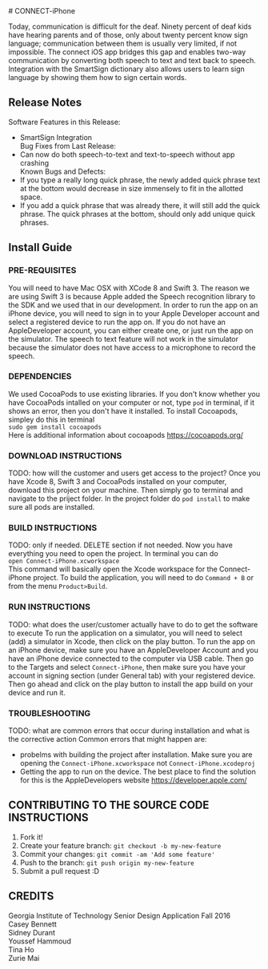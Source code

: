 <snippet>
  <content>
# CONNECT-iPhone

Today, communication is difficult for the deaf. Ninety percent of deaf kids have hearing parents and of those, only about twenty percent know sign language; communication between them is usually very limited, if not impossible. The connect iOS app bridges this gap and enables two-way communication by converting both speech to text and text back to speech. Integration with the SmartSign dictionary also allows users to learn sign language by showing them how to sign certain words.

## Release Notes
  Software Features in this Release:<br />
   * SmartSign Integration<br />
  Bug Fixes from Last Release:<br />
   * Can now do both speech-to-text and text-to-speech without app crashing<br />
  Known Bugs and Defects:<br />
   * If you type a really long quick phrase, the newly added quick phrase text at the bottom would decrease in size immensely to fit in the allotted space.<br />
   * If you add a quick phrase that was already there, it will still add the quick phrase. The quick phrases at the bottom, should only add unique quick phrases.
  
## Install Guide

### PRE-REQUISITES
  You will need to have Mac OSX with XCode 8 and Swift 3. The reason we are using Swift 3 is because Apple added the Speech     recognition library to the SDK and we used that in our development. In order to run the app on an iPhone device, you will     need to sign in to your Apple Developer account and select a registered device to run the app on. If you do not have an       AppleDeveloper account, you can either create one, or just run the app on the simulator. The speech to text feature will not    work in the simulator because the simulator does not have access to a microphone to record the speech.

### DEPENDENCIES
  We used CocoaPods to use existing libraries. If you don't know whether you have CocoaPods intalled on your computer or not, type `pod` in terminal, if it shows an error, then you don't have it installed. To install Cocoapods, simpley do this in terminal <br/>
  `sudo gem install cocoapods` <br/>
  Here is additional information about cocoapods https://cocoapods.org/
  
### DOWNLOAD INSTRUCTIONS
  TODO: how will the customer and users get access to the project?
  Once you have Xcode 8, Swift 3 and CocoaPods installed on your computer, download this project on your machine. Then simply go to terminal and navigate to the priject folder. In the project folder do `pod install` to make sure all pods are installed.

### BUILD INSTRUCTIONS
  TODO: only if needed. DELETE section if not needed.
  Now you have everything you need to open the project. In terminal you can do <br/>
  `open Connect-iPhone.xcworkspace`<br/>
  This command will basically open the Xcode workspace for the Connect-iPhone project.
  To build the application, you will need to do `Command + B` or from the menu `Product>Build`.

### RUN INSTRUCTIONS
  TODO: what does the user/customer actually have to do to get the software to execute
  To run the application on a simulator, you will need to select (add) a simulator in Xcode, then click on the play button.
  To run the app on an iPhone device, make sure you have an AppleDeveloper Account and you have an iPhone device connected to the computer via USB cable. Then go to the Targets and select `Connect-iPhone`, then make sure you have your account in signing section (under General tab) with your registered device. Then go ahead and click on the play button to install the app build on your device and run it.

### TROUBLESHOOTING
  TODO: what are common errors that occur during installation and what is the corrective action
  Common errors that might happen are: <br/>
  * probelms with building the project after installation. Make sure you are opening the `Connect-iPhone.xcworkspace` not `Connect-iPhone.xcodeproj`
  * Getting the app to run on the device. The best place to find the solution for this is the AppleDevelopers website https://developer.apple.com/

## CONTRIBUTING TO THE SOURCE CODE INSTRUCTIONS
  1. Fork it! <br />
  2. Create your feature branch: `git checkout -b my-new-feature` <br />
  3. Commit your changes: `git commit -am 'Add some feature'` <br />
  4. Push to the branch: `git push origin my-new-feature` <br />
  5. Submit a pull request :D <br />


## CREDITS
  Georgia Institute of Technology Senior Design Application Fall 2016 <br />
  Casey Bennett <br />
  Sidney Durant <br />
  Youssef Hammoud <br />
  Tina Ho <br />
  Zurie Mai <br />
  </content>
</snippet>

